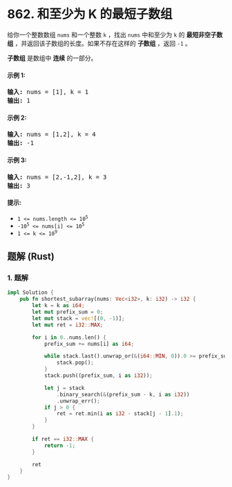 # 862. 和至少为 K 的最短子数组
给你一个整数数组 `nums` 和一个整数 `k` ，找出 `nums` 中和至少为 `k` 的 **最短非空子数组** ，并返回该子数组的长度。如果不存在这样的 **子数组** ，返回 `-1` 。

**子数组** 是数组中 **连续** 的一部分。

#### 示例 1:
<pre>
<strong>输入:</strong> nums = [1], k = 1
<strong>输出:</strong> 1
</pre>

#### 示例 2:
<pre>
<strong>输入:</strong> nums = [1,2], k = 4
<strong>输出:</strong> -1
</pre>

#### 示例 3:
<pre>
<strong>输入:</strong> nums = [2,-1,2], k = 3
<strong>输出:</strong> 3
</pre>

#### 提示:
* <code>1 <= nums.length <= 10<sup>5</sup></code>
* <code>-10<sup>5</sup> <= nums[i] <= 10<sup>5</sup></code>
* <code>1 <= k <= 10<sup>9</sup></code>

## 题解 (Rust)

### 1. 题解
```Rust
impl Solution {
    pub fn shortest_subarray(nums: Vec<i32>, k: i32) -> i32 {
        let k = k as i64;
        let mut prefix_sum = 0;
        let mut stack = vec![(0, -1)];
        let mut ret = i32::MAX;

        for i in 0..nums.len() {
            prefix_sum += nums[i] as i64;

            while stack.last().unwrap_or(&(i64::MIN, 0)).0 >= prefix_sum {
                stack.pop();
            }
            stack.push((prefix_sum, i as i32));

            let j = stack
                .binary_search(&(prefix_sum - k, i as i32))
                .unwrap_err();
            if j > 0 {
                ret = ret.min(i as i32 - stack[j - 1].1);
            }
        }

        if ret == i32::MAX {
            return -1;
        }

        ret
    }
}
```
